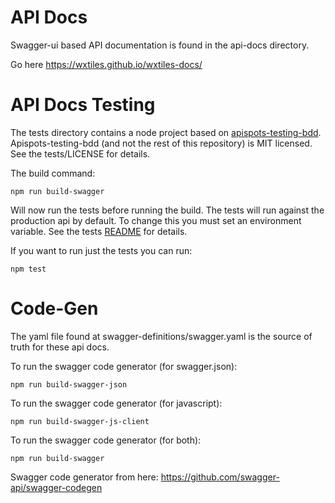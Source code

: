 API Docs
========
Swagger-ui based API documentation is found in the api-docs directory.

Go here https://wxtiles.github.io/wxtiles-docs/

API Docs Testing
========
The tests directory contains a node project based on [apispots-testing-bdd](https://github.com/chefArchitect/apispots-testing-bdd/). Apispots-testing-bdd (and not the rest of this repository) is MIT licensed. See the tests/LICENSE for details.

The build command:
```shell
npm run build-swagger
```
Will now run the tests before running the build. The tests will run against the production api by default. To change this you must set an environment variable. See the tests [README](tests/README.md) for details.

If you want to run just the tests you can run:
```shell
npm test
```
Code-Gen
========
The yaml file found at swagger-definitions/swagger.yaml is the source of truth for these api docs.

To run the swagger code generator (for swagger.json):
```shell
npm run build-swagger-json
```

To run the swagger code generator (for javascript):
```shell
npm run build-swagger-js-client
```

To run the swagger code generator (for both):
```shell
npm run build-swagger
```

Swagger code generator from here: https://github.com/swagger-api/swagger-codegen